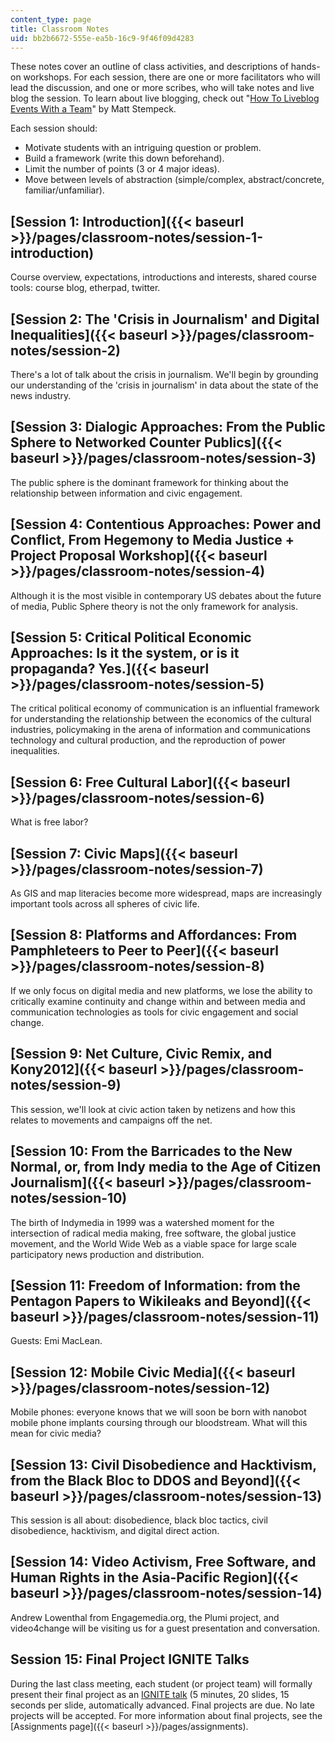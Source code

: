 ```yaml
---
content_type: page
title: Classroom Notes
uid: bb2b6672-555e-ea5b-16c9-9f46f09d4283
---
```


These notes cover an outline of class activities, and descriptions of hands-on workshops. For each session, there are one or more facilitators who will lead the discussion, and one or more scribes, who will take notes and live blog the session. To learn about live blogging, check out "[How To Liveblog Events With a Team](http://mediashift.org/2012/08/how-to-live-blog-as-a-team241/)" by Matt Stempeck.

Each session should:

*   Motivate students with an intriguing question or problem.
*   Build a framework (write this down beforehand).
*   Limit the number of points (3 or 4 major ideas).
*   Move between levels of abstraction (simple/complex, abstract/concrete, familiar/unfamiliar).

[Session 1: Introduction]({{< baseurl >}}/pages/classroom-notes/session-1-introduction)
---------------------------------------------------------------------------------------

Course overview, expectations, introductions and interests, shared course tools: course blog, etherpad, twitter.

[Session 2: The 'Crisis in Journalism' and Digital Inequalities]({{< baseurl >}}/pages/classroom-notes/session-2)
-----------------------------------------------------------------------------------------------------------------

There's a lot of talk about the crisis in journalism. We'll begin by grounding our understanding of the 'crisis in journalism' in data about the state of the news industry.

[Session 3: Dialogic Approaches: From the Public Sphere to Networked Counter Publics]({{< baseurl >}}/pages/classroom-notes/session-3)
--------------------------------------------------------------------------------------------------------------------------------------

The public sphere is the dominant framework for thinking about the relationship between information and civic engagement.

[Session 4: Contentious Approaches: Power and Conflict, From Hegemony to Media Justice + Project Proposal Workshop]({{< baseurl >}}/pages/classroom-notes/session-4)
--------------------------------------------------------------------------------------------------------------------------------------------------------------------

Although it is the most visible in contemporary US debates about the future of media, Public Sphere theory is not the only framework for analysis.

[Session 5: Critical Political Economic Approaches: Is it the system, or is it propaganda? Yes.]({{< baseurl >}}/pages/classroom-notes/session-5)
-------------------------------------------------------------------------------------------------------------------------------------------------

The critical political economy of communication is an influential framework for understanding the relationship between the economics of the cultural industries, policymaking in the arena of information and communications technology and cultural production, and the reproduction of power inequalities.

[Session 6: Free Cultural Labor]({{< baseurl >}}/pages/classroom-notes/session-6)
---------------------------------------------------------------------------------

What is free labor?

[Session 7: Civic Maps]({{< baseurl >}}/pages/classroom-notes/session-7)
------------------------------------------------------------------------

As GIS and map literacies become more widespread, maps are increasingly important tools across all spheres of civic life.

[Session 8: Platforms and Affordances: From Pamphleteers to Peer to Peer]({{< baseurl >}}/pages/classroom-notes/session-8)
--------------------------------------------------------------------------------------------------------------------------

If we only focus on digital media and new platforms, we lose the ability to critically examine continuity and change within and between media and communication technologies as tools for civic engagement and social change.

[Session 9: Net Culture, Civic Remix, and Kony2012]({{< baseurl >}}/pages/classroom-notes/session-9)
----------------------------------------------------------------------------------------------------

This session, we'll look at civic action taken by netizens and how this relates to movements and campaigns off the net.

[Session 10: From the Barricades to the New Normal, or, from Indy media to the Age of Citizen Journalism]({{< baseurl >}}/pages/classroom-notes/session-10)
-----------------------------------------------------------------------------------------------------------------------------------------------------------

The birth of Indymedia in 1999 was a watershed moment for the intersection of radical media making, free software, the global justice movement, and the World Wide Web as a viable space for large scale participatory news production and distribution.

[Session 11: Freedom of Information: from the Pentagon Papers to Wikileaks and Beyond]({{< baseurl >}}/pages/classroom-notes/session-11)
----------------------------------------------------------------------------------------------------------------------------------------

Guests: Emi MacLean.

[Session 12: Mobile Civic Media]({{< baseurl >}}/pages/classroom-notes/session-12)
----------------------------------------------------------------------------------

Mobile phones: everyone knows that we will soon be born with nanobot mobile phone implants coursing through our bloodstream. What will this mean for civic media?

[Session 13: Civil Disobedience and Hacktivism, from the Black Bloc to DDOS and Beyond]({{< baseurl >}}/pages/classroom-notes/session-13)
-----------------------------------------------------------------------------------------------------------------------------------------

This session is all about: disobedience, black bloc tactics, civil disobedience, hacktivism, and digital direct action.

[Session 14: Video Activism, Free Software, and Human Rights in the Asia-Pacific Region]({{< baseurl >}}/pages/classroom-notes/session-14)
------------------------------------------------------------------------------------------------------------------------------------------

Andrew Lowenthal from Engagemedia.org, the Plumi project, and video4change will be visiting us for a guest presentation and conversation.

Session 15: Final Project IGNITE Talks
--------------------------------------

During the last class meeting, each student (or project team) will formally present their final project as an [IGNITE talk](http://en.wikipedia.org/wiki/Ignite_(event)) (5 minutes, 20 slides, 15 seconds per slide, automatically advanced. Final projects are due. No late projects will be accepted. For more information about final projects, see the [Assignments page]({{< baseurl >}}/pages/assignments).